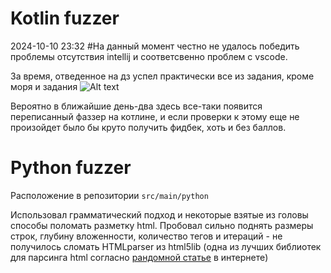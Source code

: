 # Kotlin fuzzer

2024-10-10 23:32
#На данный момент честно не удалось победить проблемы отсутствия intellij и соответсвенно проблем с vscode.

За время, отведенное на дз успел практически все из задания, кроме моря и задания ![Alt text](image.png)

Вероятно в ближайшие день-два здесь все-таки появится переписанный фаззер на котлине, и если проверки к этому еще не произойдет было бы круто получить фидбек, хоть и без баллов.

# Python fuzzer

Расположение в репозитории  `src/main/python`

Использовал грамматический подход и некоторые взятые из головы способы поломать разметку html. Пробовал сильно поднять размеры строк, глубину вложенности, количество тегов и итераций - не получилось сломать HTMLparser из html5lib (одна из лучших библиотек для парсинга html согласно [рандомной статье](https://www.scrapingdog.com/blog/best-python-html-parsing-libraries/) в интернете)